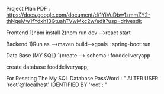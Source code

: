 Project Plan PDF : https://docs.google.com/document/d/1YiVuDbw1zmmZY2-thNgeMw1fYdxh13GtuahTVwMkc2w/edit?usp=drivesdk



Frontend 1)npm install 2)npm run dev -->react start

Backend 1)Run as -->maven build-->goals : spring-boot:run

Data Base (MY SQL) 1)create --> schema : fooddeliveryapp

create database fooddeliveryapp;

For Reseting The My SQL Database PassWord : " ALTER USER 'root'@'localhost' IDENTIFIED BY 'root'; "
